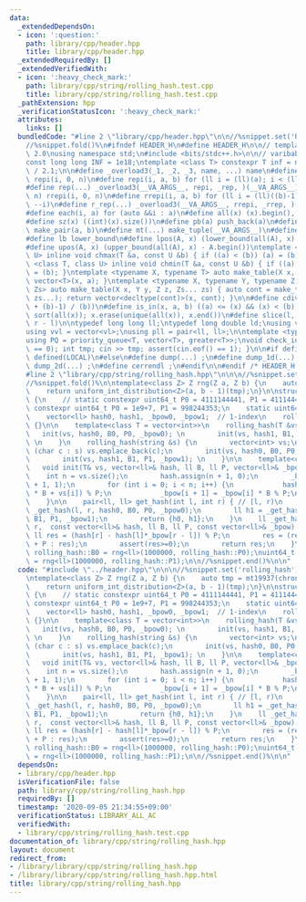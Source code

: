```yaml
---
data:
  _extendedDependsOn:
  - icon: ':question:'
    path: library/cpp/header.hpp
    title: library/cpp/header.hpp
  _extendedRequiredBy: []
  _extendedVerifiedWith:
  - icon: ':heavy_check_mark:'
    path: library/cpp/string/rolling_hash.test.cpp
    title: library/cpp/string/rolling_hash.test.cpp
  _pathExtension: hpp
  _verificationStatusIcon: ':heavy_check_mark:'
  attributes:
    links: []
  bundledCode: "#line 2 \"library/cpp/header.hpp\"\n\n//%snippet.set('header')%\n\
    //%snippet.fold()%\n#ifndef HEADER_H\n#define HEADER_H\n\n// template version\
    \ 2.0\nusing namespace std;\n#include <bits/stdc++.h>\n\n// varibable settings\n\
    const long long INF = 1e18;\ntemplate <class T> constexpr T inf = numeric_limits<T>::max()\
    \ / 2.1;\n\n#define _overload3(_1, _2, _3, name, ...) name\n#define _rep(i, n)\
    \ repi(i, 0, n)\n#define repi(i, a, b) for (ll i = (ll)(a); i < (ll)(b); ++i)\n\
    #define rep(...) _overload3(__VA_ARGS__, repi, _rep, )(__VA_ARGS__)\n#define _rrep(i,\
    \ n) rrepi(i, 0, n)\n#define rrepi(i, a, b) for (ll i = (ll)((b)-1); i >= (ll)(a);\
    \ --i)\n#define r_rep(...) _overload3(__VA_ARGS__, rrepi, _rrep, )(__VA_ARGS__)\n\
    #define each(i, a) for (auto &&i : a)\n#define all(x) (x).begin(), (x).end()\n\
    #define sz(x) ((int)(x).size())\n#define pb(a) push_back(a)\n#define mp(a, b)\
    \ make_pair(a, b)\n#define mt(...) make_tuple(__VA_ARGS__)\n#define ub upper_bound\n\
    #define lb lower_bound\n#define lpos(A, x) (lower_bound(all(A), x) - A.begin())\n\
    #define upos(A, x) (upper_bound(all(A), x) - A.begin())\ntemplate <class T, class\
    \ U> inline void chmax(T &a, const U &b) { if ((a) < (b)) (a) = (b); }\ntemplate\
    \ <class T, class U> inline void chmin(T &a, const U &b) { if ((a) > (b)) (a)\
    \ = (b); }\ntemplate <typename X, typename T> auto make_table(X x, T a) { return\
    \ vector<T>(x, a); }\ntemplate <typename X, typename Y, typename Z, typename...\
    \ Zs> auto make_table(X x, Y y, Z z, Zs... zs) { auto cont = make_table(y, z,\
    \ zs...); return vector<decltype(cont)>(x, cont); }\n\n#define cdiv(a, b) (((a)\
    \ + (b)-1) / (b))\n#define is_in(x, a, b) ((a) <= (x) && (x) < (b))\n#define uni(x)\
    \ sort(all(x)); x.erase(unique(all(x)), x.end())\n#define slice(l, r) substr(l,\
    \ r - l)\n\ntypedef long long ll;\ntypedef long double ld;\nusing vl = vector<ll>;\n\
    using vvl = vector<vl>;\nusing pll = pair<ll, ll>;\n\ntemplate <typename T>\n\
    using PQ = priority_queue<T, vector<T>, greater<T>>;\nvoid check_input() { assert(cin.eof()\
    \ == 0); int tmp; cin >> tmp; assert(cin.eof() == 1); }\n\n#if defined(PCM) ||\
    \ defined(LOCAL)\n#else\n#define dump(...) ;\n#define dump_1d(...) ;\n#define\
    \ dump_2d(...) ;\n#define cerrendl ;\n#endif\n\n#endif /* HEADER_H */\n//%snippet.end()%\n\
    #line 2 \"library/cpp/string/rolling_hash.hpp\"\n\n\n//%snippet.set('rolling_hash')%\n\
    //%snippet.fold()%\n\ntemplate<class Z> Z rng(Z a, Z b) {\n    auto tmp = mt19937(chrono::steady_clock::now().time_since_epoch().count());\n\
    \    return uniform_int_distribution<Z>(a, b - 1)(tmp);\n}\n\nstruct rolling_hash\
    \ {\n    // static constexpr uint64_t P0 = 4111144441, P1 = 4111444111;\n    static\
    \ constexpr uint64_t P0 = 1e9+7, P1 = 998244353;\n    static uint64_t B0, B1;\n\
    \    vector<ll> hash0, hash1, _bpow0, _bpow1;  // 1-index\n    rolling_hash()\
    \ {}\n\n    template<class T = vector<int>>\n    rolling_hash(T &vs) {\n     \
    \   init(vs, hash0, B0, P0, _bpow0); \n        init(vs, hash1, B1, P1, _bpow1);\
    \ \n    }\n    rolling_hash(string &s) {\n        vector<int> vs;\n        for\
    \ (char c : s) vs.emplace_back(c);\n        init(vs, hash0, B0, P0, _bpow0); \n\
    \        init(vs, hash1, B1, P1, _bpow1); \n    }\n\n    template<class T>\n \
    \   void init(T& vs, vector<ll>& hash, ll B, ll P, vector<ll>& _bpow) {\n    \
    \    int n = vs.size();\n        hash.assign(n + 1, 0);\n        _bpow.assign(n\
    \ + 1, 1);\n        for (int i = 0; i < n; i++) {\n            hash[i + 1] = (hash[i]\
    \ * B + vs[i]) % P;\n            _bpow[i + 1] = _bpow[i] * B % P;\n        }\n\
    \    }\n\n    pair<ll, ll> get_hash(int l, int r) { // [l, r)\n        ll h0 =\
    \ _get_hash(l, r, hash0, B0, P0, _bpow0);\n        ll h1 = _get_hash(l, r, hash1,\
    \ B1, P1, _bpow1);\n        return {h0, h1};\n    }\n    ll _get_hash(int l, int\
    \ r,  const vector<ll>& hash, ll B, ll P, const vector<ll>& _bpow) {\n       \
    \ ll res = (hash[r] - hash[l]*_bpow[r - l]) % P;\n        res = (res < 0 ? res\
    \ + P : res);\n        assert(res>=0);\n        return res;\n    }\n};\nuint64_t\
    \ rolling_hash::B0 = rng<ll>(1000000, rolling_hash::P0);\nuint64_t rolling_hash::B1\
    \ = rng<ll>(1000000, rolling_hash::P1);\n\n//%snippet.end()%\n\n"
  code: "#include \"../header.hpp\"\n\n\n//%snippet.set('rolling_hash')%\n//%snippet.fold()%\n\
    \ntemplate<class Z> Z rng(Z a, Z b) {\n    auto tmp = mt19937(chrono::steady_clock::now().time_since_epoch().count());\n\
    \    return uniform_int_distribution<Z>(a, b - 1)(tmp);\n}\n\nstruct rolling_hash\
    \ {\n    // static constexpr uint64_t P0 = 4111144441, P1 = 4111444111;\n    static\
    \ constexpr uint64_t P0 = 1e9+7, P1 = 998244353;\n    static uint64_t B0, B1;\n\
    \    vector<ll> hash0, hash1, _bpow0, _bpow1;  // 1-index\n    rolling_hash()\
    \ {}\n\n    template<class T = vector<int>>\n    rolling_hash(T &vs) {\n     \
    \   init(vs, hash0, B0, P0, _bpow0); \n        init(vs, hash1, B1, P1, _bpow1);\
    \ \n    }\n    rolling_hash(string &s) {\n        vector<int> vs;\n        for\
    \ (char c : s) vs.emplace_back(c);\n        init(vs, hash0, B0, P0, _bpow0); \n\
    \        init(vs, hash1, B1, P1, _bpow1); \n    }\n\n    template<class T>\n \
    \   void init(T& vs, vector<ll>& hash, ll B, ll P, vector<ll>& _bpow) {\n    \
    \    int n = vs.size();\n        hash.assign(n + 1, 0);\n        _bpow.assign(n\
    \ + 1, 1);\n        for (int i = 0; i < n; i++) {\n            hash[i + 1] = (hash[i]\
    \ * B + vs[i]) % P;\n            _bpow[i + 1] = _bpow[i] * B % P;\n        }\n\
    \    }\n\n    pair<ll, ll> get_hash(int l, int r) { // [l, r)\n        ll h0 =\
    \ _get_hash(l, r, hash0, B0, P0, _bpow0);\n        ll h1 = _get_hash(l, r, hash1,\
    \ B1, P1, _bpow1);\n        return {h0, h1};\n    }\n    ll _get_hash(int l, int\
    \ r,  const vector<ll>& hash, ll B, ll P, const vector<ll>& _bpow) {\n       \
    \ ll res = (hash[r] - hash[l]*_bpow[r - l]) % P;\n        res = (res < 0 ? res\
    \ + P : res);\n        assert(res>=0);\n        return res;\n    }\n};\nuint64_t\
    \ rolling_hash::B0 = rng<ll>(1000000, rolling_hash::P0);\nuint64_t rolling_hash::B1\
    \ = rng<ll>(1000000, rolling_hash::P1);\n\n//%snippet.end()%\n\n"
  dependsOn:
  - library/cpp/header.hpp
  isVerificationFile: false
  path: library/cpp/string/rolling_hash.hpp
  requiredBy: []
  timestamp: '2020-09-05 21:34:55+09:00'
  verificationStatus: LIBRARY_ALL_AC
  verifiedWith:
  - library/cpp/string/rolling_hash.test.cpp
documentation_of: library/cpp/string/rolling_hash.hpp
layout: document
redirect_from:
- /library/library/cpp/string/rolling_hash.hpp
- /library/library/cpp/string/rolling_hash.hpp.html
title: library/cpp/string/rolling_hash.hpp
---
```

